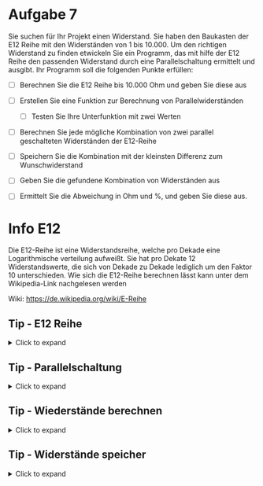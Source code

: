 # Aufgabe 7

Sie suchen für Ihr Projekt einen Widerstand. Sie haben den Baukasten der E12 Reihe mit den Widerständen von 1 bis 10.000.
Um den richtigen Widerstand zu finden etwickeln Sie ein Programm, das mit hilfe der E12 Reihe den passenden Widerstand durch eine Parallelschaltung ermittelt und ausgibt.
Ihr Programm soll die folgenden Punkte erfüllen:  
  
  - [ ] Berechnen Sie die E12 Reihe bis 10.000 Ohm und geben Sie diese aus
  - [ ] Erstellen Sie eine Funktion zur Berechnung von Parallelwiderständen
    - [ ] Testen Sie Ihre Unterfunktion mit zwei Werten  
  - [ ] Berechnen Sie jede mögliche Kombination von zwei parallel geschalteten Widerständen der E12-Reihe
  - [ ] Speichern Sie die Kombination mit der kleinsten Differenz zum Wunschwiderstand
  - [ ] Geben Sie die gefundene Kombination von Widerständen aus
  - [ ] Ermittelt Sie die Abweichung in Ohm und %, und geben Sie diese aus.
  
  
# Info E12
 
 Die E12-Reihe ist eine Widerstandsreihe, welche pro Dekade eine Logarithmische verteilung aufweißt.
 Sie hat pro Dekate 12 Widerstandswerte, die sich von Dekade zu Dekade lediglich um den Faktor 10 unterschieden.
 Wie sich die E12-Reihe berechnen lässt kann unter dem Wikipedia-Link nachgelesen werden
 
 Wiki:
 https://de.wikipedia.org/wiki/E-Reihe
 

  
## Tip - E12 Reihe

<details>
<summary>Click to expand</summary>

Die E12 Reihe sind Widerstände, die 12 Widerstände pro Dekade erhalten !
Geben Sie die E12-Reihe von 1 bis 10.000 an

Es kann die Funktion pow() mit 10 hoch x/12 verwendet werden.
pow() befindet sich in der math.h Bibliothek

 </details>
  
  ## Tip - Parallelschaltung
  
  <details>
  <summary>Click to expand</summary>
  
  Die Parallelschaltung kann durch 
  
  >R1*R2/(R1+R2)
  >
 
   realisiert werden.
  
  </details>

  
 ## Tip - Wiederstände berechnen
  
  <details>
  <summary>Click to expand</summary>

 Um alle Widerstandskombinationen zu brechnen kann eine doppelte for-Schleife verwendet werden 
  
  Beispiel:
  
  > int i=0;
  > int k=0;
  > int iZähle1r=0;
  > int iZähler2=0;
  > 
  > // Doppelte for-Schleife mit den Schleifenvariablen i und k
  > for(i=0;i<4;i++){
  >   for(k=0;k<4;k++){
  >     iZähler++;
  >   }
  >   iZähler2+=2;
  > }
  > 
  > 
Für i=0 wird in die äußere Schleife gegangen, in dieser steht eine zweite Schleife mit der Schleifenvariable k.
Zuerst wird die "k"-Schleife durchlaufen, in deisem Beispiel wird iZähler1 jedes mal um 1 erhöht, bis diese Verlassen wird.
Danach wird iZähler2 um 2 erhöht, damit ist die "i"-Schleife zu enden und i wird um 1 erhöht, wenn die bedingung für i (hier i<4) erfüllt ist dann wird die "i"-Schleife erneut durchlaufen.
Dies wird widerholt, bis i=4 ist und die Bedingung i<4 nicht mehr erfüllt wird, da die äußere Schleife verlassen wird. 

</details>
  


## Tip - Widerstände speicher

<details>
 <summary>Click to expand</summary>

  
   Berechen die Differenz zwischen dem aktuellen Widerstand und dem Wunschwiderstand. Achte dabei auch auf das Vorzeichen.
   Ist der aktuelle Widerstand näher an dem gewünschten Widerstand als der zuletzt gespeicherte, speicher die neuen Werte.
   Es können die Schleifenvariablen gespiechert werden, da über diese, der Aktuelle Widerstand ermittelt werden kann.
   Es können auch die ermittelten Widerstände gespeichert werden.

  </details>
